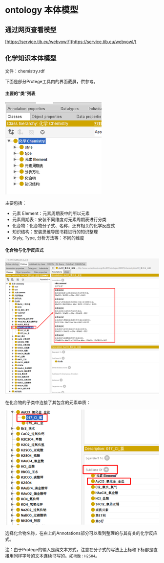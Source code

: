 # ontology 本体模型

## 通过网页查看模型

[https://service.tib.eu/webvowl/](https://service.tib.eu/webvowl/)


## 化学知识本体模型

文件：chemistry.rdf

下面是部分Protege工具内的界面截屏，供参考。

#### 主要的“类”列表

![001](/img/chem/001.png)

主要包括：
- 元素 Element：元素周期表中的所以元素
- 元素周期表：安装不同维度对元素周期表进行分类
- 化合物：化合物分子式、名称，还有相关的化学反应式
- 知识结构：安装思维导图书籍进行的知识整理
- Styly, Type, 分析方法等：不同的维度

#### 化合物与化学反应式

![002](/img/chem/002.png)

在化合物的子类中连接了其包含的元素单质：

![003](/img/chem/003.png)

选择化合物名称，在右上的Annotations部分可以看到整理的与其有关的化学反应式。

注：由于Protege的输入是纯文本方式，注意在分子式的写法上上标和下标都是直接用同样字号的文本连续书写的。如`硫酸：H2SO4`。

